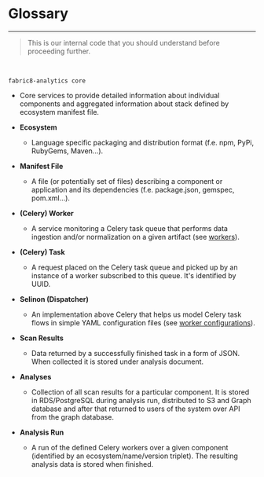# Glossary
---

> This is our internal code that you should understand before proceeding further.

<br>

`fabric8-analytics core`
   * Core services to provide detailed information about individual components and aggregated information about stack defined by ecosystem manifest file.

* **Ecosystem**
   * Language specific packaging and distribution format (f.e. npm, PyPi, RubyGems, Maven...).
* **Manifest File**
   * A file (or potentially set of files) describing a component or application and its dependencies (f.e. package.json, gemspec, pom.xml...).

* **(Celery) Worker**
   * A service monitoring a Celery task queue that performs data ingestion and/or normalization on a given artifact (see [workers](https://github.com/fabric8-analytics/fabric8-analytics-worker/tree/master/f8a_worker/workers)).

* **(Celery) Task**
   * A request placed on the Celery task queue and picked up by an instance of a worker subscribed to this queue. It's identified by UUID.
* **Selinon (Dispatcher)**
   * An implementation above Celery that helps us model Celery task flows in simple YAML configuration files (see [worker configurations](https://github.com/fabric8-analytics/fabric8-analytics-worker/tree/master/f8a_worker/dispatcher)).

* **Scan Results**
   * Data returned by a successfully finished task in a form of JSON. When collected it is stored under analysis document.

* **Analyses**
   * Collection of all scan results for a particular component. It is stored in RDS/PostgreSQL during analysis run, distributed to S3 and Graph database and after that returned to users of the system over API from the graph database.

* **Analysis Run**
   * A run of the defined Celery workers over a given component (identified by an ecosystem/name/version triplet). The resulting analysis data is stored when finished.
